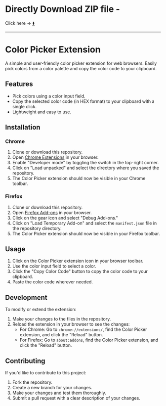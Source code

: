# Directly Download ZIP file -

Click here -> [⬇️](https://github.com/PATILYASHH/Youtube-Video-Pause-Extension/archive/refs/heads/master.zip)

----


# Color Picker Extension

A simple and user-friendly color picker extension for web browsers. Easily pick colors from a color palette and copy the color code to your clipboard.

## Features

- Pick colors using a color input field.
- Copy the selected color code (in HEX format) to your clipboard with a single click.
- Lightweight and easy to use.

## Installation

### Chrome

1. Clone or download this repository.
2. Open [Chrome Extensions](chrome://extensions/) in your browser.
3. Enable "Developer mode" by toggling the switch in the top-right corner.
4. Click on "Load unpacked" and select the directory where you saved the repository.
5. The Color Picker extension should now be visible in your Chrome toolbar.

### Firefox

1. Clone or download this repository.
2. Open [Firefox Add-ons](about:addons) in your browser.
3. Click on the gear icon and select "Debug Add-ons."
4. Click on "Load Temporary Add-on" and select the `manifest.json` file in the repository directory.
5. The Color Picker extension should now be visible in your Firefox toolbar.

## Usage

1. Click on the Color Picker extension icon in your browser toolbar.
2. Use the color input field to select a color.
3. Click the "Copy Color Code" button to copy the color code to your clipboard.
4. Paste the color code wherever needed.

## Development

To modify or extend the extension:

1. Make your changes to the files in the repository.
2. Reload the extension in your browser to see the changes:
   - For Chrome: Go to `chrome://extensions/`, find the Color Picker extension, and click the "Reload" button.
   - For Firefox: Go to `about:addons`, find the Color Picker extension, and click the "Reload" button.

## Contributing

If you'd like to contribute to this project:

1. Fork the repository.
2. Create a new branch for your changes.
3. Make your changes and test them thoroughly.
4. Submit a pull request with a clear description of your changes.


